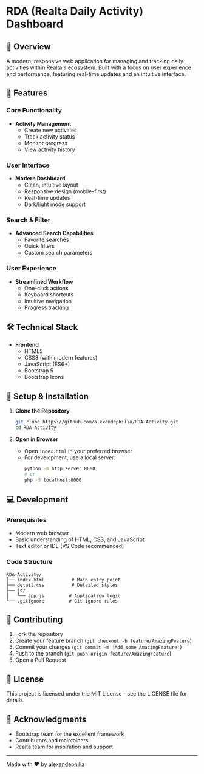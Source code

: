 # RDA (Realta Daily Activity) Dashboard

## 🌟 Overview
A modern, responsive web application for managing and tracking daily activities within Realta's ecosystem. Built with a focus on user experience and performance, featuring real-time updates and an intuitive interface.

## 🚀 Features

### Core Functionality
- **Activity Management**
  - Create new activities
  - Track activity status
  - Monitor progress
  - View activity history

### User Interface
- **Modern Dashboard**
  - Clean, intuitive layout
  - Responsive design (mobile-first)
  - Real-time updates
  - Dark/light mode support

### Search & Filter
- **Advanced Search Capabilities**
  - Favorite searches
  - Quick filters
  - Custom search parameters

### User Experience
- **Streamlined Workflow**
  - One-click actions
  - Keyboard shortcuts
  - Intuitive navigation
  - Progress tracking

## 🛠 Technical Stack

- **Frontend**
  - HTML5
  - CSS3 (with modern features)
  - JavaScript (ES6+)
  - Bootstrap 5
  - Bootstrap Icons

## 🔧 Setup & Installation

1. **Clone the Repository**
   ```bash
   git clone https://github.com/alexandephilia/RDA-Activity.git
   cd RDA-Activity
   ```

2. **Open in Browser**
   - Open `index.html` in your preferred browser
   - For development, use a local server:
     ```bash
     python -m http.server 8000
     # or
     php -S localhost:8000
     ```

## 💻 Development

### Prerequisites
- Modern web browser
- Basic understanding of HTML, CSS, and JavaScript
- Text editor or IDE (VS Code recommended)

### Code Structure
```
RDA-Activity/
├── index.html          # Main entry point
├── detail.css          # Detailed styles
├── js/
│   └── app.js         # Application logic
└── .gitignore         # Git ignore rules
```

## 🤝 Contributing

1. Fork the repository
2. Create your feature branch (`git checkout -b feature/AmazingFeature`)
3. Commit your changes (`git commit -m 'Add some AmazingFeature'`)
4. Push to the branch (`git push origin feature/AmazingFeature`)
5. Open a Pull Request

## 📝 License

This project is licensed under the MIT License - see the LICENSE file for details.

## 🙏 Acknowledgments

- Bootstrap team for the excellent framework
- Contributors and maintainers
- Realta team for inspiration and support

---

Made with ❤️ by [alexandephilia](https://github.com/alexandephilia)
